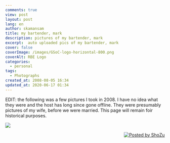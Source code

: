 ```yaml
---
comments: true
view: post
layout: post
lang: en
author: skamansam
title: my bartender, mark
description: pictures of my bartender, mark
excerpt:  auto uploaded pics of my bartender, mark
cover: false
coverImage: /images/GSoC-logo-horizontal-800.png
coverAlt: RBE Logo
categories:
  - personal
tags: 
  - Photographs
created_at: 2008-08-05 16:34
updated_at: 2020-06-17 01:34
---
```


EDIT: the following was a few pictures I took in 2008. I have no idea what they were
and the host has long since gone offline. They were presumably pictures of my wife, 
before we were married. This page will remain foir historical purposes.


<a href="http://media2.shozu.com/cache/portal/media/51b3203/16777222">
<img src="http://media2.shozu.com/cache/portal/media/51b3203/16777222_journal" /></a>
<br/><p align="right" >
<a href="http://www.shozu.com/portal/?utm_source=upload&amp;utm_medium=graphic&amp;utm_campaign=upload_graphic/" target="_blank" >
<img src="http://www.shozu.com/resources/messages/logo_blog.gif" alt="Posted by ShoZu" border="0" /></a></p>
